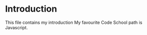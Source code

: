 Introduction
==========

This file contains my introduction
My favourite Code School path is Javascript.